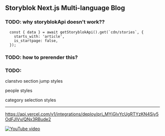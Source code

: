## Storyblok Next.js Multi-language Blog

### TODO: why storyblokApi doesn't work??

      const { data } = await getStoryblokApi().get(`cdn/stories`, {
        starts_with: 'article',
        is_startpage: false,
      });

### TODO: how to prerender this?

### TODO:

clanstvo section jump styles

people styles

category selection styles

---

https://api.vercel.com/v1/integrations/deploy/prj_MYjGlvYcUgRTYzKN4Siy5OdFJlVv/QNx3RBude2

[![YouTube video](https://img.youtube.com/vi/HKQyrbXFAcc/maxresdefault.jpg)](https://www.youtube.com/watch?v=HKQyrbXFAcc)
